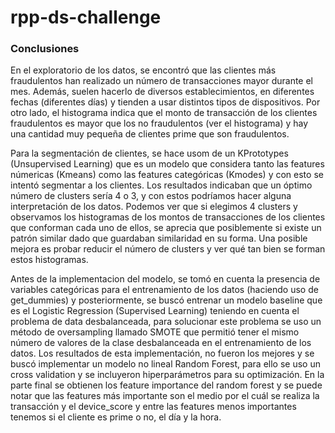 # rpp-ds-challenge

### Conclusiones

En el exploratorio de los datos, se encontró que las clientes más fraudulentos han realizado un número de transacciones mayor durante el mes. Además, suelen hacerlo de diversos establecimientos, en diferentes fechas (diferentes días) y tienden a usar distintos tipos de dispositivos. Por otro lado, el histograma indica que el monto de transacción de los clientes fraudulentos es mayor que los no fraudulentos (ver el histograma) y hay una cantidad muy pequeña de clientes prime que son fraudulentos.

Para la segmentación de clientes, se hace usom de un KPrototypes (Unsupervised Learning) que es un modelo que considera tanto las features númericas (Kmeans) como las features categóricas (Kmodes) y con esto se intentó segmentar a los clientes. Los resultados indicaban que un óptimo número de clusters sería 4 o 3, y con estos podríamos hacer alguna interpretación de los datos. Podemos ver que si elegimos 4 clusters y observamos los histogramas de los montos de transacciones de los clientes que conforman cada uno de ellos, se aprecia que posiblemente si existe un patrón similar dado que guardaban similaridad en su forma. Una posible mejora es probar reducir el número de clusters y ver qué tan bien se forman estos histogramas.

Antes de la implementacion del modelo, se tomó en cuenta la presencia de variables categóricas para el entrenamiento de los datos (haciendo uso de get_dummies) y posteriormente, se buscó entrenar un modelo baseline que es el Logistic Regression (Supervised Learning) teniendo en cuenta el problema de data desbalanceada, para solucionar este problema se uso un método de oversampling llamado SMOTE que permitió tener el mismo número de valores de la clase desbalanceada en el entrenamiento de los datos. Los resultados de esta implementación, no fueron los mejores y se buscó implementar un modelo no lineal Random Forest, para ello se uso un cross validation y se incluyeron hiperparámetros para su optimización. En la parte final se obtienen los feature importance del random forest y se puede notar que  las features más importante son el medio por el cuál se realiza la transacción y el device_score y entre las features menos importantes tenemos si el cliente es prime o no, el día y la hora.


